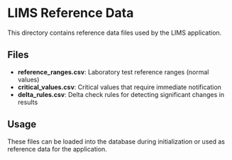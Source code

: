 # LIMS Reference Data

This directory contains reference data files used by the LIMS application.

## Files

- **reference_ranges.csv**: Laboratory test reference ranges (normal values)
- **critical_values.csv**: Critical values that require immediate notification
- **delta_rules.csv**: Delta check rules for detecting significant changes in results

## Usage

These files can be loaded into the database during initialization or used as reference data for the application.
